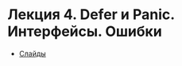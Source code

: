 # Лекция 4. Defer и Panic. Интерфейсы. Ошибки

* [Слайды](https://dbeliakov.github.io/mipt-golang-course/lectures/04/lecture.slide.html)

